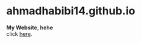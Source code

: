 # ahmadhabibi14.github.io
<b >My Website, hehe</b> <br>
click <a href="http://habibi2004.tech">here</a>. <br>
<br>
